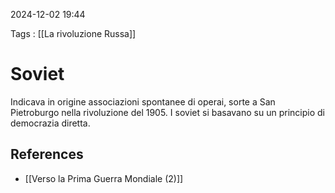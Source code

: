 2024-12-02 19:44

Tags : [[La rivoluzione Russa]]

# Soviet

Indicava in origine associazioni spontanee di operai, sorte a San Pietroburgo nella rivoluzione del 1905. I soviet si basavano su un principio di democrazia diretta.
## References

- [[Verso la Prima Guerra Mondiale (2)]]